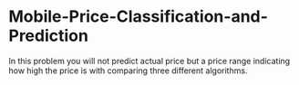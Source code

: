 # Mobile-Price-Classification-and-Prediction
In this problem you will not predict actual price but a price range indicating how high the price is with comparing three different algorithms. 
